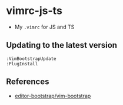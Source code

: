 # vimrc-js-ts
- My `.vimrc` for JS and TS

## Updating to the latest version
```shell
:VimBootstrapUpdate
:PlugInstall
```

## References
- [editor-bootstrap/vim-bootstrap](https://github.com/editor-bootstrap/vim-bootstrap)
